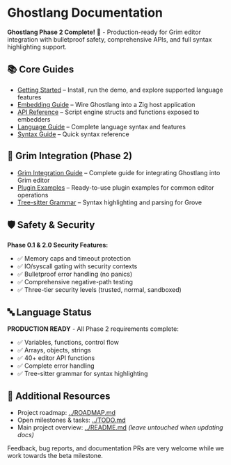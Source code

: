 # Ghostlang Documentation

**Ghostlang Phase 2 Complete!** 🎉 - Production-ready for Grim editor integration with bulletproof safety, comprehensive APIs, and full syntax highlighting support.

## 📚 Core Guides

- [Getting Started](getting-started.md) – Install, run the demo, and explore supported language features
- [Embedding Guide](embedding.md) – Wire Ghostlang into a Zig host application
- [API Reference](api.md) – Script engine structs and functions exposed to embedders
- [Language Guide](language-guide.md) – Complete language syntax and features
- [Syntax Guide](syntax-guide.md) – Quick syntax reference

## 🚀 Grim Integration (Phase 2)

- [Grim Integration Guide](grim-integration.md) – Complete guide for integrating Ghostlang into Grim editor
- [Plugin Examples](examples/) – Ready-to-use plugin examples for common editor operations
- [Tree-sitter Grammar](../tree-sitter-ghostlang/) – Syntax highlighting and parsing for Grove

## 🛡️ Safety & Security

**Phase 0.1 & 2.0 Security Features:**
- ✅ Memory caps and timeout protection
- ✅ IO/syscall gating with security contexts
- ✅ Bulletproof error handling (no panics)
- ✅ Comprehensive negative-path testing
- ✅ Three-tier security levels (trusted, normal, sandboxed)

## 🔤 Language Status

**PRODUCTION READY** - All Phase 2 requirements complete:
- ✅ Variables, functions, control flow
- ✅ Arrays, objects, strings
- ✅ 40+ editor API functions
- ✅ Complete error handling
- ✅ Tree-sitter grammar for syntax highlighting

## 🔗 Additional Resources

- Project roadmap: [../ROADMAP.md](../ROADMAP.md)
- Open milestones & tasks: [../TODO.md](../TODO.md)
- Main project overview: [../README.md](../README.md) *(leave untouched when updating docs)*

Feedback, bug reports, and documentation PRs are very welcome while we work towards the beta milestone.